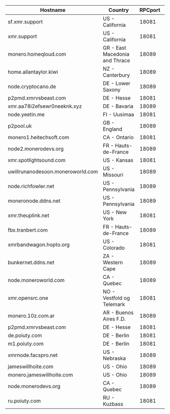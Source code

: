Hostname | Country | RPCport | P2Pport
--- | --- | --- | ---
sf.xmr.support | US - California | 18081 | 18083
xmr.support | US - California | 18081 | 18083
monero.homeqloud.com | GR - East Macedonia and Thrace | 18089 | 18083
home.allantaylor.kiwi | NZ - Canterbury | 18089 | 18083
node.cryptocano.de | DE - Lower Saxony | 18089 | 18083
p2pmd.xmrvsbeast.com | DE - Hesse | 18081 | 18083
xmr.aa78i2efsewr0neeknk.xyz | DE - Bavaria | 18089 | 18084
node.yeetin.me | FI - Uusimaa | 18081 | 18084
p2pool.uk | GB - England | 18089 | 18084
monero1.heitechsoft.com | CA - Ontario | 18081 | 18084
node2.monerodevs.org | FR - Hauts-de-France | 18089 | 18084
xmr.spotlightsound.com | US - Kansas | 18081 | 18084
uwillrunanodesoon.moneroworld.com | US - Missouri | 18089 | 18084
node.richfowler.net | US - Pennsylvania | 18089 | 18084
moneronode.ddns.net | US - Pennsylvania | 18089 | 18084
xmr.theuplink.net | US - New York | 18081 | 18084
fbx.tranbert.com | FR - Hauts-de-France | 18089 | 18084
xmrbandwagon.hopto.org | US - Colorado | 18081 | 18084
bunkernet.ddns.net | ZA - Western Cape | 18089 | 18084
node.moneroworld.com | CA - Quebec | 18089 | 18084
xmr.opensrc.one | NO - Vestfold og Telemark | 18081 | 18084
monero.10z.com.ar | AR - Buenos Aires F.D. | 18089 | 18084
p2pmd.xmrvsbeast.com | DE - Hesse | 18081 | 18084
de.poiuty.com | DE - Berlin | 18081 | 18084
m1.poiuty.com | DE - Berlin | 18081 | 18084
xmrnode.facspro.net | US - Nebraska | 18089 | 18084
jameswillhoite.com | US - Ohio | 18089 | 18084
monero.jameswillhoite.com | US - Ohio | 18089 | 18084
node.monerodevs.org | CA - Quebec | 18089 | 18084
ru.poiuty.com | RU - Kuzbass | 18081 | 18084
